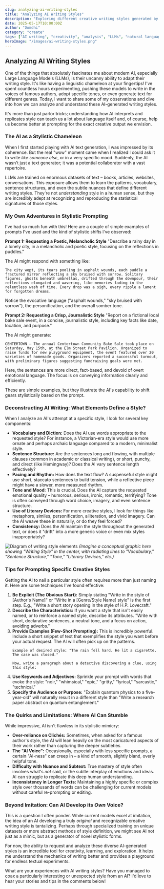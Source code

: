 ```yaml
---
slug: analyzing-ai-writing-styles
title: "Analyzing AI Writing Styles"
description: "Exploring different creative writing styles generated by AI models."
date: 2025-05-17T10:00:00Z
author: "Domdhi"
category: "create"
tags: ["AI writing", "creativity", "analysis", "LLMs", "natural language processing", "prompt engineering"]
heroImage: "/images/ai-writing-styles.png"
---
```

## Analyzing AI Writing Styles

One of the things that absolutely fascinates me about modern AI, especially Large Language Models (LLMs), is their uncanny ability to adapt their writing style. It's like having a linguistic chameleon at your fingertips! I've spent countless hours experimenting, pushing these models to write in the voices of famous authors, adopt specific tones, or even generate text for different genres. Today, I want to share some of my observations and dive into how we can analyze and understand these AI-generated writing styles.

It's more than just parlor tricks; understanding how AI interprets and replicates style can teach us a lot about language itself and, of course, help us become better at prompting for the exact creative output we envision.

### The AI as a Stylistic Chameleon

When I first started playing with AI text generation, I was impressed by its coherence. But the real "wow" moment came when I realized I could ask it to write *like someone else*, or in a very specific mood. Suddenly, the AI wasn't just a text generator; it was a potential collaborator with a vast repertoire.

LLMs are trained on enormous datasets of text – books, articles, websites, conversations. This exposure allows them to learn the patterns, vocabulary, sentence structures, and even the subtle nuances that define different writing styles. They're not *understanding* style in a human sense, but they are incredibly adept at recognizing and reproducing the statistical signatures of those styles.

### My Own Adventures in Stylistic Prompting

I've had so much fun with this! Here are a couple of simple examples of prompts I've used and the kind of stylistic shifts I've observed:

**Prompt 1: Requesting a Poetic, Melancholic Style**
"Describe a rainy day in a lonely city, in a melancholic and poetic style, focusing on the reflections in puddles."

The AI might respond with something like:
```
The city wept, its tears pooling in asphalt wounds, each puddle a fractured mirror reflecting a sky bruised with sorrow. Solitary figures, ghosts beneath umbrellas, drifted through the downpour, their reflections elongated and wavering, like memories fading in the relentless wash of time. Every drop was a sigh, every ripple a lament for forgotten dreams.
```
Notice the evocative language ("asphalt wounds," "sky bruised with sorrow"), the personification, and the overall somber tone.

**Prompt 2: Requesting a Crisp, Journalistic Style**
"Report on a fictional local bake sale event, in a concise, journalistic style, including key facts like date, location, and purpose."

The AI might generate:
```
CENTERTOWN – The annual Centertown Community Bake Sale took place on Saturday, May 15th, at the Elm Street Park Pavilion. Organized to raise funds for new playground equipment, the event featured over 20 varieties of homemade goods. Organizers reported a successful turnout, with preliminary figures suggesting fundraising goals were met.
```
Here, the sentences are more direct, fact-based, and devoid of overt emotional language. The focus is on conveying information clearly and efficiently.

These are simple examples, but they illustrate the AI's capability to shift gears stylistically based on the prompt.

### Deconstructing AI Writing: What Elements Define a Style?

When I analyze an AI's attempt at a specific style, I look for several key components:

*   **Vocabulary and Diction:** Does the AI use words appropriate to the requested style? For instance, a Victorian-era style would use more ornate and perhaps archaic language compared to a modern, minimalist style.
*   **Sentence Structure:** Are the sentences long and flowing, with multiple clauses (common in academic or classical writing), or short, punchy, and direct (like Hemingway)? Does the AI vary sentence length effectively?
*   **Pacing and Rhythm:** How does the text flow? A suspenseful style might use short, staccato sentences to build tension, while a reflective piece might have a slower, more measured rhythm.
*   **Tone and Mood:** This is crucial. Does the AI capture the requested emotional quality – humorous, serious, ironic, romantic, terrifying? Tone is often conveyed through word choice, imagery, and even sentence structure.
*   **Use of Literary Devices:** For more creative styles, I look for things like metaphors, similes, personification, alliteration, and vivid imagery. Can the AI weave these in naturally, or do they feel forced?
*   **Consistency:** Does the AI maintain the style throughout the generated text, or does it "drift" into a more generic voice or even mix styles inappropriately?

![Diagram of writing style elements](/images/writing-style-elements.png)
*(Imagine a conceptual graphic here showing "Writing Style" in the center, with radiating lines to "Vocabulary," "Sentence Structure," "Tone," "Literary Devices," etc.)*

### Tips for Prompting Specific Creative Styles

Getting the AI to nail a particular style often requires more than just naming it. Here are some techniques I've found effective:

1.  **Be Explicit (The Obvious Start):** Simply stating "Write in the style of [Author's Name]" or "Write in a [Genre/Style Name] style" is the first step. E.g., "Write a short story opening in the style of H.P. Lovecraft."
2.  **Describe the Characteristics:** If you want a style that isn't easily named, or to reinforce a named style, describe its attributes. "Write with short, declarative sentences, a neutral tone, and a focus on action, avoiding adverbs."
3.  **Provide Examples (Few-Shot Prompting):** This is incredibly powerful. Include a short snippet of text that exemplifies the style you want before your actual request. The AI will often pick up on the patterns.
    ```
    Example of desired style: "The rain fell hard. He lit a cigarette. The case was closed."

    Now, write a paragraph about a detective discovering a clue, using this style:
    ```
4.  **Use Keywords and Adjectives:** Sprinkle your prompt with words that evoke the style: "noir," "whimsical," "epic," "gritty," "lyrical," "sarcastic," "technical."
5.  **Specify the Audience or Purpose:** "Explain quantum physics to a five-year-old" will naturally result in a different style than "Write a research paper abstract on quantum entanglement."

### The Quirks and Limitations: Where AI Can Stumble

While impressive, AI isn't flawless in its stylistic mimicry:

*   **Over-reliance on Clichés:** Sometimes, when asked for a famous author's style, the AI will lean heavily on the most caricatured aspects of their work rather than capturing the deeper subtleties.
*   **The "AI Voice":** Occasionally, especially with less specific prompts, a certain "AI-ness" can creep in – a kind of smooth, slightly bland, overly helpful tone.
*   **Difficulty with Nuance and Subtext:** True mastery of style often involves what's *not* said, or the subtle interplay of emotions and ideas. AI can struggle to replicate this deep human understanding.
*   **Inconsistency in Longer Texts:** Maintaining a highly specific or complex style over thousands of words can be challenging for current models without careful re-prompting or editing.

### Beyond Imitation: Can AI Develop its *Own* Voice?

This is a question I often ponder. While current models excel at imitation, the idea of an AI developing a truly *original* and recognizable creative writing style is tantalizing. Perhaps through specialized training on unique datasets or more abstract methods of style definition, we might see AI not just as a mimic, but as a generator of novel stylistic forms.

For now, the ability to request and analyze these diverse AI-generated styles is an incredible tool for creativity, learning, and exploration. It helps me understand the mechanics of writing better and provides a playground for endless textual experiments.

What are your experiences with AI writing styles? Have you managed to coax a particularly interesting or unexpected style from an AI? I'd love to hear your stories and tips in the comments below!
```